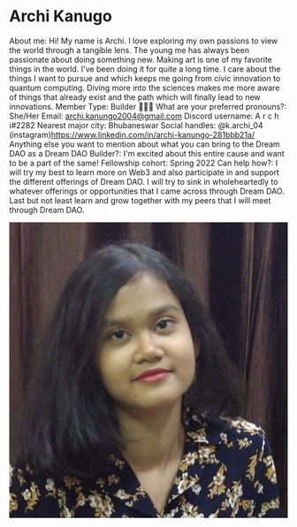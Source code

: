 # Archi Kanugo

About me: Hi! My name is Archi. I love exploring my own passions to view the world through a tangible lens. The young me has always been passionate about doing something new. Making art is one of my favorite things in the world. I've been doing it for quite a long time. I care about the things I want to pursue and which keeps me going from civic innovation to quantum computing. Diving more into the sciences makes me more aware of things that already exist and the path which will finally lead to new innovations.
Member Type: Builder 👷🏾‍♀️
What are your preferred pronouns?: She/Her
Email: archi.kanungo2004@gmail.com
Discord username: A r c h i#2282
Nearest major city: Bhubaneswar
Social handles: @k.archi_04 (instagram)https://www.linkedin.com/in/archi-kanungo-281bbb21a/
Anything else you want to mention about what you can bring to the Dream DAO as a Dream DAO Builder?: I'm excited about this entire cause and want to be a part of the same!
Fellowship cohort: Spring 2022
Can help how?: I will try my best to learn more on Web3 and also participate in and support the different offerings of Dream DAO. I will try to sink in wholeheartedly to whatever offerings or opportunities that I came across through Dream DAO. Last but not least learn and grow together with my peers that I will meet through Dream DAO.

![Archi.jpg](../../Dream%20DAO%20Voting%20Member%20List%201790792012994a419257db8f8a7807ff/%5BS2%5D%20Dream%20DAO%20Founding%20Voting%20Member%20List%202c05a57dde504a87a8ced236cce0b149/Archi%20Kanugo%206caca6fea395473096303532992ca4fe/Archi.jpg)